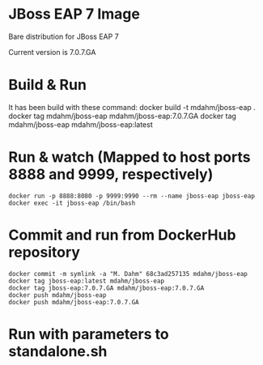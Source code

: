 # JBoss EAP 7 Image
Bare distribution for JBoss EAP 7

Current version is 7.0.7.GA

# Build & Run
It has been build with these command:
	docker build -t mdahm/jboss-eap .
	docker tag mdahm/jboss-eap mdahm/jboss-eap:7.0.7.GA
	docker tag mdahm/jboss-eap mdahm/jboss-eap:latest

# Run & watch (Mapped to host ports 8888 and 9999, respectively)
	docker run -p 8888:8080 -p 9999:9990 --rm --name jboss-eap jboss-eap
	docker exec -it jboss-eap /bin/bash
	
# Commit and run from DockerHub repository
	docker commit -m symlink -a "M. Dahm" 68c3ad257135 mdahm/jboss-eap
	docker tag jboss-eap:latest mdahm/jboss-eap
	docker tag jboss-eap:7.0.7.GA mdahm/jboss-eap:7.0.7.GA
	docker push mdahm/jboss-eap 
	docker push mdahm/jboss-eap:7.0.7.GA
	
# Run with parameters to standalone.sh
